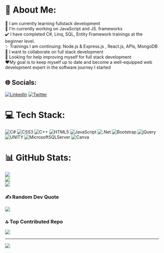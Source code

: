 # 💫 About Me:
🌱 I am currently learning fullstack development<br>🔭 I'm currently working on JavaScript and JS. frameworks<br>✔️ I have completed C#, Linq, SQL, Entity Framework trainings at the beginner level.<br>✨ Trainings I am continuing: Node.js & Express.js , React.js, APIs, MongoDB<br>👯 I want to collaborate on full stack development<br>🤝 Looking for help improving myself for full stack development<br>❤️My goal is to keep myself up to date and become a well-equipped web development expert in the software journey I started


## 🌐 Socials:
[![LinkedIn](https://img.shields.io/badge/LinkedIn-%230077B5.svg?logo=linkedin&logoColor=white)](https://linkedin.com/in/hamit-yıldırım-427818116) [![Twitter](https://img.shields.io/badge/Twitter-%231DA1F2.svg?logo=Twitter&logoColor=white)](https://twitter.com/pd_hmt) 

# 💻 Tech Stack:
![C#](https://img.shields.io/badge/c%23-%23239120.svg?style=for-the-badge&logo=c-sharp&logoColor=white) ![CSS3](https://img.shields.io/badge/css3-%231572B6.svg?style=for-the-badge&logo=css3&logoColor=white) ![C++](https://img.shields.io/badge/c++-%2300599C.svg?style=for-the-badge&logo=c%2B%2B&logoColor=white) ![HTML5](https://img.shields.io/badge/html5-%23E34F26.svg?style=for-the-badge&logo=html5&logoColor=white) ![JavaScript](https://img.shields.io/badge/javascript-%23323330.svg?style=for-the-badge&logo=javascript&logoColor=%23F7DF1E) ![.Net](https://img.shields.io/badge/.NET-5C2D91?style=for-the-badge&logo=.net&logoColor=white) ![Bootstrap](https://img.shields.io/badge/bootstrap-%23563D7C.svg?style=for-the-badge&logo=bootstrap&logoColor=white) ![jQuery](https://img.shields.io/badge/jquery-%230769AD.svg?style=for-the-badge&logo=jquery&logoColor=white) ![UNITY](https://img.shields.io/badge/Unity-%2320232a.svg?style=for-the-badge&logo=unity&logoColor=white) ![MicrosoftSQLServer](https://img.shields.io/badge/Microsoft%20SQL%20Sever-CC2927?style=for-the-badge&logo=microsoft%20sql%20server&logoColor=white) ![Canva](https://img.shields.io/badge/Canva-%2300C4CC.svg?style=for-the-badge&logo=Canva&logoColor=white)
# 📊 GitHub Stats:
![](https://github-readme-stats.vercel.app/api?username=Hmty01&theme=vue-dark&hide_border=true&include_all_commits=true&count_private=false)<br/>
![](https://github-readme-streak-stats.herokuapp.com/?user=Hmty01&theme=vue-dark&hide_border=true)<br/>
![](https://github-readme-stats.vercel.app/api/top-langs/?username=Hmty01&theme=vue-dark&hide_border=true&include_all_commits=true&count_private=false&layout=compact)

### ✍️ Random Dev Quote
![](https://quotes-github-readme.vercel.app/api?type=horizontal&theme=radical)

### 🔝 Top Contributed Repo
![](https://github-contributor-stats.vercel.app/api?username=Hmty01&limit=5&theme=dark&combine_all_yearly_contributions=true)

---
[![](https://visitcount.itsvg.in/api?id=Hmty01&icon=0&color=1)](https://visitcount.itsvg.in)

<!-- Proudly created with GPRM ( https://gprm.itsvg.in ) -->
